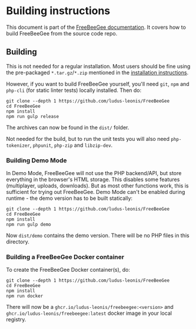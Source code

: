 # Building instructions

This document is part of the [FreeBeeGee documentation](DOCS.md). It covers how to build FreeBeeGee from the source code repo.

## Building

This is not needed for a regular installation. Most users should be fine using the pre-packaged `*.tar.gz`/`*.zip` mentioned in the [installation instructions](INSTALL.md).

However, if you want to build FreeBeeGee yourself, you'll need `git`, `npm` and `php-cli` (for static linter tests) locally installed. Then do:

```
git clone --depth 1 https://github.com/ludus-leonis/FreeBeeGee
cd FreeBeeGee
npm install
npm run gulp release
```

The archives can now be found in the `dist/` folder.

Not needed for the build, but to run the unit tests you will also need `php-tokenizer`, `phpunit`, `php-zip` and `libzip-dev`.

### Building Demo Mode

In Demo Mode, FreeBeeGee will not use the PHP backend/API, but store everything in the browser's HTML storage. This disables some features (multiplayer, uploads, downloads). But as most other functions work, this is sufficient for trying out FreeBeeGee. Demo Mode can't be enabled during runtime - the demo version has to be built statically:

```
git clone --depth 1 https://github.com/ludus-leonis/FreeBeeGee
cd FreeBeeGee
npm install
npm run gulp demo
```

Now `dist/demo` contains the demo version. There will be no PHP files in this directory.

### Building a FreeBeeGee Docker container

To create the FreeBeeGee Docker container(s), do:

```
git clone --depth 1 https://github.com/ludus-leonis/FreeBeeGee
cd FreeBeeGee
npm install
npm run docker
```

There will now be a `ghcr.io/ludus-leonis/freebeegee:<version>` and `ghcr.io/ludus-leonis/freebeegee:latest` docker image in your local registry.
